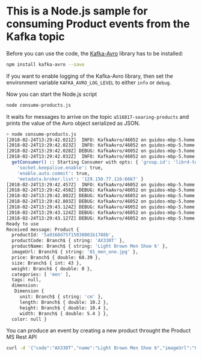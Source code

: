 # This is a Node.js sample for consuming Product events from the Kafka topic

Before you can use the code, the [Kafka-Avro](https://github.com/waldophotos/kafka-avro/blob/edeaf037d0248671d484c97840b8a8963153daf4/README.md) library has to be installed:

```bash
npm install kafka-avro --save
```
If you want to enable logging of the Kafka-Avro library, then set the environment variable `KAFKA_AVRO_LOG_LEVEL` to either `info` or `debug`. 

Now you can start the Node.js script
```bash
node consume-products.js
```
It waits for messages to arrive on the topic `a516817-soaring-products` and prints the value of the Avro object serialized as JSON.

```bash
> node consume-products.js
[2018-02-24T13:29:42.021Z]  INFO: KafkaAvro/46052 on guidos-mbp-5.home: init() :: Initializing KafkaAvro... (module=/kafka-avro.js)
[2018-02-24T13:29:42.023Z]  INFO: KafkaAvro/46052 on guidos-mbp-5.home: init() :: Initializing SR, will fetch all schemas from SR... (module=/schema-registry.js)
[2018-02-24T13:29:42.028Z] DEBUG: KafkaAvro/46052 on guidos-mbp-5.home: _fetchAllSchemaTopics() :: Fetching all schemas using url: http://129.150.114.134:8081/subjects (module=/schema-registry.js)
[2018-02-24T13:29:42.032Z]  INFO: KafkaAvro/46052 on guidos-mbp-5.home: (module=/kafka-consumer.js)
  getConsumer() :: Starting Consumer with opts: { 'group.id': 'librd-test2',
    'socket.keepalive.enable': true,
    'enable.auto.commit': true,
    'metadata.broker.list': '129.150.77.116:6667' }
[2018-02-24T13:29:42.457Z]  INFO: KafkaAvro/46052 on guidos-mbp-5.home: _fetchAllSchemaTopics() :: Fetched total schemas: 1 (module=/schema-registry.js)
[2018-02-24T13:29:42.458Z] DEBUG: KafkaAvro/46052 on guidos-mbp-5.home: _fetchLatestVersion() :: Fetching latest topic version from url: http://129.150.114.134:8081/subjects/a516817-soaring-products-value/versions/latest (module=/schema-registry.js)
[2018-02-24T13:29:42.802Z] DEBUG: KafkaAvro/46052 on guidos-mbp-5.home: _fetchLatestVersion() :: Fetched latest topic version from url: http://129.150.114.134:8081/subjects/a516817-soaring-products-value/versions/latest (module=/schema-registry.js)
[2018-02-24T13:29:42.803Z] DEBUG: KafkaAvro/46052 on guidos-mbp-5.home: _fetchSchema() :: Fetching schema url: http://129.150.114.134:8081/subjects/a516817-soaring-products-value/versions/1 (module=/schema-registry.js)
[2018-02-24T13:29:43.124Z] DEBUG: KafkaAvro/46052 on guidos-mbp-5.home: _fetchSchema() :: Fetched schema url: http://129.150.114.134:8081/subjects/a516817-soaring-products-value/versions/1 (module=/schema-registry.js)
[2018-02-24T13:29:43.124Z] DEBUG: KafkaAvro/46052 on guidos-mbp-5.home: _registerSchemaLatest() :: Registering schema: a516817-soaring-products (module=/schema-registry.js)
[2018-02-24T13:29:43.127Z] DEBUG: KafkaAvro/46052 on guidos-mbp-5.home: _registerSchemaLatest() :: Registered schema: a516817-soaring-products (module=/schema-registry.js)
Ready to use
Received message: Product {
  productId: '5a9168d75f15030001b1788b',
  productCode: Branch$ { string: 'AX330T' },
  productName: Branch$ { string: 'Light Brown Men Shoe 6' },
  imageUrl: Branch$ { string: '01_men_one.jpg' },
  price: Branch$ { double: 68.39 },
  size: Branch$ { int: 43 },
  weight: Branch$ { double: 0 },
  categories: [ 'men' ],
  tags: null,
  dimension:
   Dimension {
     unit: Branch$ { string: 'cm' },
     length: Branch$ { double: 10.2 },
     height: Branch$ { double: 10.4 },
     width: Branch$ { double: 5.4 } },
  color: null }
```
You can produce an event by creating a new product throught the Product MS Rest API
```bash
curl -d '{"code":"AX330T","name":"Light Brown Men Shoe 6","imageUrl":"01_men_one.jpg","price":68.39,"size":43,"weight":0,"dimension":{"unit":"cm","length":10.2,"height":10.4,"width":5.4},"color":"lightbrown","tags":null,"categories":["men"]}' -H "Content-Type: application/json" -X POST http://localhost:3000/data
```

